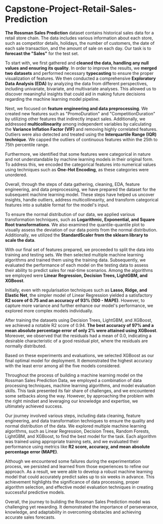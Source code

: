 # Capstone-Project-Retail-Sales-Prediction
**The Rossman Sales Prediction** dataset contains historical sales data for a retail store chain. The data includes various information about each store, such as competitor details, holidays, the number of customers, the date of each sale transaction, and the amount of sale on each day. Our task is to **forecast the "Sales"** for the test set.

To start with, we first gathered and **cleaned the data, handling any null values and ensuring its quality**. In order to improve the results, we **merged two datasets** and performed necessary **typecasting** to ensure the proper visualization of features. We then conducted a comprehensive **Exploratory Data Analysis (EDA)** by analyzing the data from different perspectives, including univariate, bivariate, and multivariate analyses. This allowed us to discover meaningful insights that could aid in making future decisions regarding the machine learning model pipeline.

Next, we focused on **feature engineering and data preprocessing**. We created new features such as "PromoDuration" and "CompetitionDuration" by utilizing other features that indirectly impact sales. Additionally, we addressed **multicollinearity** among independent variables by calculating the **Variance Inflation Factor (VIF)** and removing highly correlated features. Outliers were also detected and treated using the **Interquartile Range (IQR) technique**. We capped the outliers of continuous features within the 25th to 75th percentile range.

Furthermore, we identified that some features were categorical in nature and not understandable by machine learning models in their original form. To address this, we encoded the categorical features into numerical values using techniques such as **One-Hot Encoding**, as these categories were unordered.

Overall, through the steps of data gathering, cleaning, EDA, feature engineering, and data preprocessing, we have prepared the dataset for the subsequent machine learning model. These steps have helped us uncover insights, handle outliers, address multicollinearity, and transform categorical features into a suitable format for the model's input.

To ensure the normal distribution of our data, we applied various transformation techniques, such as **Logarithmic, Exponential, and Square Root transformations**. We also examined the quantile-quantile plot to visually assess the deviation of our data points from the normal distribution. Additionally, we utilized the **StandardScaler from the sklearn library to scale the data**.

With our final set of features prepared, we proceeded to split the data into training and testing sets. We then selected multiple machine learning algorithms and trained them using the training data. Subsequently, we evaluated the performance of each model on the testing data to assess their ability to predict sales for real-time scenarios. Among the algorithms we employed were **Linear Regression, Decision Trees, LightGBM, and XGBoost**.

Initially, even with regularisation techniques such as **Lasso, Ridge, and Elastic Net**, the simpler model of Linear Regression yielded a satisfactory **R2 score of 0.75 and an accuracy of 93% (100 - MAPE)**. However, to capture more variance and further enhance our model's performance, we explored more complex models individually.

After training the datasets using Decision Trees, LightGBM, and XGBoost, we achieved a notable R2 score of 0.94. **The best accuracy of 97% and a mean absolute percentage error of only 2% were attained using XGBoost**. Moreover, we observed that the residuals had a mean of 0.0, indicating a desirable characteristic of a good residual plot, where the residuals are normally distributed.

Based on these experiments and evaluations, we selected XGBoost as our final optimal model for deployment. It demonstrated the highest accuracy with the least error among all the five models considered.

Throughout the process of building a machine learning model on the Rossman Sales Prediction Data, we employed a combination of data processing techniques, machine learning algorithms, and model evaluation skills. This task presented its fair share of challenges, and we encountered some setbacks along the way. However, by approaching the problem with the right mindset and leveraging our knowledge and expertise, we ultimately achieved success.

Our journey involved various steps, including data cleaning, feature engineering, and data transformation techniques to ensure the quality and normal distribution of the data. We explored multiple machine learning algorithms, such as Linear Regression, Decision Trees, Random Forests, LightGBM, and XGBoost, to find the best model for the task. Each algorithm was trained using appropriate training sets, and we evaluated their performance using metrics like **R2 score, accuracy, and mean absolute percentage error (MAPE)**.

Although we encountered some failures during the experimentation process, we persisted and learned from those experiences to refine our approach. As a result, we were able to develop a robust machine learning model that could accurately predict sales up to six weeks in advance. This achievement highlights the significance of data processing, proper algorithm selection, and effective model evaluation techniques in creating successful predictive models.

Overall, the journey to building the Rossman Sales Prediction model was challenging yet rewarding. It demonstrated the importance of perseverance, knowledge, and adaptability in overcoming obstacles and achieving accurate sales forecasts.
